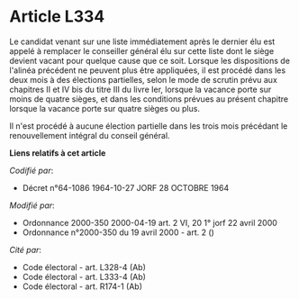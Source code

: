 # Article L334

Le candidat venant sur une liste immédiatement après le dernier élu est appelé à remplacer le conseiller général élu sur
cette liste dont le siège devient vacant pour quelque cause que ce soit.    Lorsque les dispositions de l'alinéa précédent ne
peuvent plus être appliquées, il est procédé dans les deux mois à des élections partielles, selon le mode de scrutin prévu
aux chapitres II et IV bis du titre III du livre Ier, lorsque la vacance porte sur moins de quatre sièges, et dans les
conditions prévues au présent chapitre lorsque la vacance porte sur quatre sièges ou plus.

Il n'est procédé à aucune élection partielle dans les trois mois précédant le renouvellement intégral du conseil général.

**Liens relatifs à cet article**

_Codifié par_:

  - Décret n°64-1086 1964-10-27 JORF 28 OCTOBRE 1964

_Modifié par_:

  - Ordonnance 2000-350 2000-04-19 art. 2 VI, 20 1° jorf 22 avril 2000
  - Ordonnance n°2000-350 du 19 avril 2000 - art. 2 ()

_Cité par_:

  - Code électoral - art. L328-4 (Ab)
  - Code électoral - art. L333-4 (Ab)
  - Code électoral - art. R174-1 (Ab)
